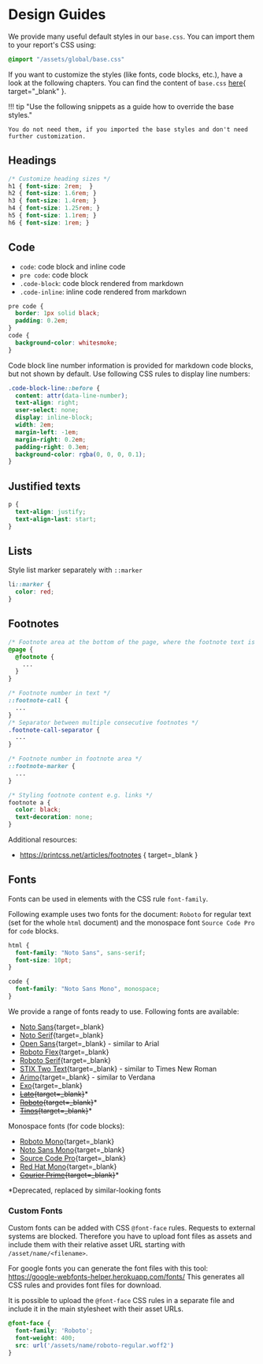 # Design Guides
We provide many useful default styles in our `base.css`. You can import them to your report's CSS using:

```css
@import "/assets/global/base.css"
```

If you want to customize the styles (like fonts, code blocks, etc.), have a look at the following chapters.
You can find the content of `base.css` [here](https://github.com/Syslifters/sysreptor/blob/main/api/src/sysreptor/pentests/rendering/global_assets/base.css){ target="_blank" }.


!!! tip "Use the following snippets as a guide how to override the base styles."

    You do not need them, if you imported the base styles and don't need further customization.


## Headings
```css
/* Customize heading sizes */
h1 { font-size: 2rem;  }
h2 { font-size: 1.6rem; }
h3 { font-size: 1.4rem; }
h4 { font-size: 1.25rem; }
h5 { font-size: 1.1rem; }
h6 { font-size: 1rem; }
```

## Code
* `code`: code block and inline code
* `pre code`: code block
* `.code-block`: code block rendered from markdown
* `.code-inline`: inline code rendered from markdown

```css
pre code {
  border: 1px solid black;
  padding: 0.2em;
}
code {
  background-color: whitesmoke;
}
```

Code block line number information is provided for markdown code blocks, but not shown by default. Use following CSS rules to display line numbers:
```css
.code-block-line::before {
  content: attr(data-line-number);
  text-align: right;
  user-select: none;
  display: inline-block;
  width: 2em;
  margin-left: -1em;
  margin-right: 0.2em;
  padding-right: 0.3em;
  background-color: rgba(0, 0, 0, 0.1);
}
```


## Justified texts
```css
p {
  text-align: justify;
  text-align-last: start;
}
```

## Lists
Style list marker separately with `::marker`
```css
li::marker {
  color: red;
}
```

## Footnotes
```css
/* Footnote area at the bottom of the page, where the footnote text is placed */
@page {
  @footnote {
    ...  
  }
}

/* Footnote number in text */
::footnote-call {
  ...
}
/* Separator between multiple consecutive footnotes */
.footnote-call-separator {
  ...
}

/* Footnote number in footnote area */
::footnote-marker {
  ...
}

/* Styling footnote content e.g. links */
footnote a {
  color: black;
  text-decoration: none;
}
```

Additional resources:

* https://printcss.net/articles/footnotes { target=_blank }


## Fonts
Fonts can be used in elements with the CSS rule `font-family`.

Following example uses two fonts for the document: 
`Roboto` for regular text (set for the whole `html` document) and 
the monospace font `Source Code Pro` for `code` blocks.

```css
html {
  font-family: "Noto Sans", sans-serif;
  font-size: 10pt;
}

code {
  font-family: "Noto Sans Mono", monospace;
}
```

We provide a range of fonts ready to use. Following fonts are available:

* [Noto Sans](https://fonts.google.com/noto/specimen/Noto+Sans){target=_blank}
* [Noto Serif](https://fonts.google.com/noto/specimen/Noto+Serif){target=_blank}
* [Open Sans](https://fonts.google.com/specimen/Open+Sans){target=_blank} - similar to Arial
* [Roboto Flex](https://fonts.google.com/specimen/Roboto+Flex){target=_blank}
* [Roboto Serif](https://fonts.google.com/specimen/Roboto+Serif){target=_blank}
* [STIX Two Text](https://fonts.google.com/specimen/STIX+Two+Text){target=_blank} - similar to Times New Roman
* [Arimo](https://fonts.google.com/specimen/Arimo){target=_blank} - similar to Verdana
* [Exo](https://fonts.google.com/specimen/Exo){target=_blank}
* ~~[Lato](https://fonts.google.com/specimen/Lato){target=_blank}~~*
* ~~[Roboto](https://fonts.google.com/specimen/Roboto){target=_blank}~~*
* ~~[Tinos](https://fonts.google.com/specimen/Tinos){target=_blank}~~*


Monospace fonts (for code blocks):

* [Roboto Mono](https://fonts.google.com/specimen/Roboto+Mono){target=_blank}
* [Noto Sans Mono](https://fonts.google.com/noto/specimen/Noto+Sans+Mono){target=_blank}
* [Source Code Pro](https://fonts.google.com/specimen/Source+Sans+Pro){target=_blank}
* [Red Hat Mono](https://fonts.google.com/specimen/Red+Hat+Mono){target=_blank}
* ~~[Courier Prime](https://fonts.google.com/specimen/Courier+Prime){target=_blank}~~*

*Deprecated, replaced by similar-looking fonts

### Custom Fonts
Custom fonts can be added with CSS `@font-face` rules.
Requests to external systems are blocked. 
Therefore you have to upload font files as assets and include them with their relative asset URL starting with `/asset/name/<filename>`.

For google fonts you can generate the font files with this tool: https://google-webfonts-helper.herokuapp.com/fonts/
This generates all CSS rules and provides font files for download.

It is possible to upload the `@font-face` CSS rules in a separate file and include it in the main stylesheet with their asset URLs.

```css
@font-face {
  font-family: 'Roboto';
  font-weight: 400;
  src: url('/assets/name/roboto-regular.woff2')
}
```
